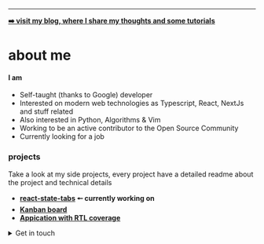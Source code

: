 -------------------------------------------------------------------------------------------------
**<a href='joaovitorzv.github.io'> ➡️ visit my blog, where I share my thoughts and some tutorials</a>**

# about me
#### I am
  - Self-taught (thanks to Google) developer
  - Interested on modern web technologies as Typescript, React, NextJs and stuff related
  - Also interested in Python, Algorithms & Vim
  - Working to be an active contributor to the Open Source Community
  - Currently looking for a job

### projects

Take a look at my side projects, every project have a detailed readme about the project and technical details
 - **[react-state-tabs](https://github.com/joaovitrozv/react-state-tabs) 🠔 currently working on**
 - **[Kanban board](https://github.com/joaovitorzv/taskei)**
 - **[Appication with RTL coverage](https://github.com/joaovitorzv/rtl)**


<details>
<summary>Get in touch</summary>
<ul>
<li><a href='mailto:joaovitorzv@outlook.com'>Email</a></li>
<li><a href="https://www.linkedin.com/in/jo%C3%A3o-vitor-veras-165045186/">LinkedIn</a></li>
<li><a href="https://github.com/joaovitorzv/joaovitorzv/blob/master/resume.pdf">Resume</a></li>
</ul>
</details>
  
